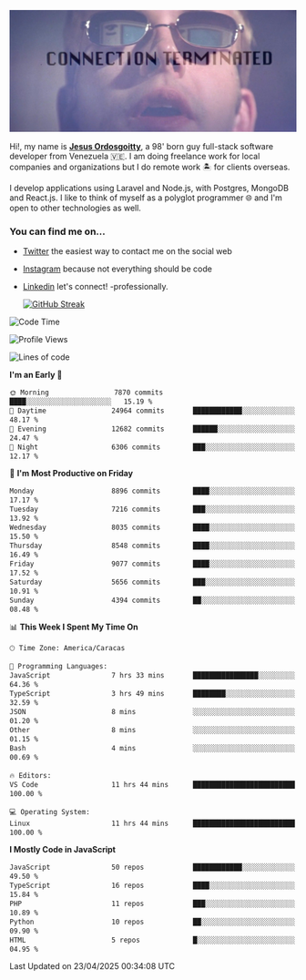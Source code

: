 ![hackers movie reference](./disconnected.jpg)

Hi!, my name is [**Jesus Ordosgoitty**](https://jodaz.dev), a 98' born guy full-stack software developer from Venezuela 🇻🇪. I am doing freelance work for local companies and organizations but I do remote work 🏝️ for clients overseas. 

I develop applications using Laravel and Node.js, with Postgres, MongoDB and React.js. I like to think of myself as a polyglot programmer 🌐 and I'm open to other technologies as well.

### You can find me on...

- [Twitter](https://twitter.com/jodaz_) the easiest way to contact me on the social web
- [Instagram](https://instagram.com/jodaz_) because not everything should be code
- [Linkedin](https://linkedin.com/in/jodaz) let's connect! -professionally.


    [![GitHub Streak](https://streak-stats.demolab.com?user=jodaz&theme=tokyonight)](https://git.io/streak-stats)

<!--START_SECTION:waka-->
![Code Time](http://img.shields.io/badge/Code%20Time-6%2C366%20hrs%2028%20mins-blue)

![Profile Views](http://img.shields.io/badge/Profile%20Views-0-blue)

![Lines of code](https://img.shields.io/badge/From%20Hello%20World%20I%27ve%20Written-83.6%20million%20lines%20of%20code-blue)

**I'm an Early 🐤** 

```text
🌞 Morning                7870 commits        ████░░░░░░░░░░░░░░░░░░░░░   15.19 % 
🌆 Daytime                24964 commits       ████████████░░░░░░░░░░░░░   48.17 % 
🌃 Evening                12682 commits       ██████░░░░░░░░░░░░░░░░░░░   24.47 % 
🌙 Night                  6306 commits        ███░░░░░░░░░░░░░░░░░░░░░░   12.17 % 
```
📅 **I'm Most Productive on Friday** 

```text
Monday                   8896 commits        ████░░░░░░░░░░░░░░░░░░░░░   17.17 % 
Tuesday                  7216 commits        ███░░░░░░░░░░░░░░░░░░░░░░   13.92 % 
Wednesday                8035 commits        ████░░░░░░░░░░░░░░░░░░░░░   15.50 % 
Thursday                 8548 commits        ████░░░░░░░░░░░░░░░░░░░░░   16.49 % 
Friday                   9077 commits        ████░░░░░░░░░░░░░░░░░░░░░   17.52 % 
Saturday                 5656 commits        ███░░░░░░░░░░░░░░░░░░░░░░   10.91 % 
Sunday                   4394 commits        ██░░░░░░░░░░░░░░░░░░░░░░░   08.48 % 
```


📊 **This Week I Spent My Time On** 

```text
🕑︎ Time Zone: America/Caracas

💬 Programming Languages: 
JavaScript               7 hrs 33 mins       ████████████████░░░░░░░░░   64.36 % 
TypeScript               3 hrs 49 mins       ████████░░░░░░░░░░░░░░░░░   32.59 % 
JSON                     8 mins              ░░░░░░░░░░░░░░░░░░░░░░░░░   01.20 % 
Other                    8 mins              ░░░░░░░░░░░░░░░░░░░░░░░░░   01.15 % 
Bash                     4 mins              ░░░░░░░░░░░░░░░░░░░░░░░░░   00.69 % 

🔥 Editors: 
VS Code                  11 hrs 44 mins      █████████████████████████   100.00 % 

💻 Operating System: 
Linux                    11 hrs 44 mins      █████████████████████████   100.00 % 
```

**I Mostly Code in JavaScript** 

```text
JavaScript               50 repos            ████████████░░░░░░░░░░░░░   49.50 % 
TypeScript               16 repos            ████░░░░░░░░░░░░░░░░░░░░░   15.84 % 
PHP                      11 repos            ███░░░░░░░░░░░░░░░░░░░░░░   10.89 % 
Python                   10 repos            ██░░░░░░░░░░░░░░░░░░░░░░░   09.90 % 
HTML                     5 repos             █░░░░░░░░░░░░░░░░░░░░░░░░   04.95 % 
```




 Last Updated on 23/04/2025 00:34:08 UTC
<!--END_SECTION:waka-->
